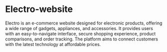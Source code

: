 # Electro-website
Electro is an e-commerce website designed for electronic products, offering a wide range of gadgets, appliances, and accessories. It provides users with an easy-to-navigate interface, secure shopping experience, product comparisons, and order tracking. The platform aims to connect customers with the latest technology at affordable prices.
